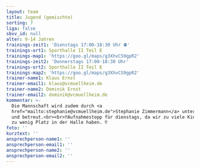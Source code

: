 ```yaml
---
layout: team
title: Jugend (gemischte)
sorting: 7
liga: false
sbvv_id: null
alter: 9-14 Jahren
trainings-zeit1: 'Dienstags 17:00-18:30 Uhr ⛔️'
trainings-ort1: Sporthalle II Teil E
trainings-map1: 'https://goo.gl/maps/g3XhvCS9gpR2'
trainings-zeit2: 'Donnerstags 17:00-18:30 Uhr'
trainings-ort2: Sporthalle II Teil E
trainings-map2: 'https://goo.gl/maps/g3XhvCS9gpR2'
trainer-name1: Klaus Ernst
trainer-email1: klaus@vcmuellheim.de
trainer-name2: Dominik Ernst
trainer-email2: dominik@vcmuellheim.de
kommentar: >-
  Die Mannschaft wird zudem durch <a
  href="mailto:stephanie@vcmuellheim.de">Stephanie Zimmermann</a> unterstützt
  und betreut.<br><br>‼️Aufnahmestopp für dienstags, da wir zu viele Kinder und
  zu wenig Platz in der Halle haben. ‼️
foto: ''
kurztext: ''
ansprechperson-name1: ''
ansprechperson-email1: ''
ansprechperson-name2: ''
ansprechperson-email2: ''
---
```


